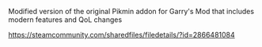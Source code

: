 Modified version of the original Pikmin addon for Garry's Mod that includes modern features and QoL changes

https://steamcommunity.com/sharedfiles/filedetails/?id=2866481084
